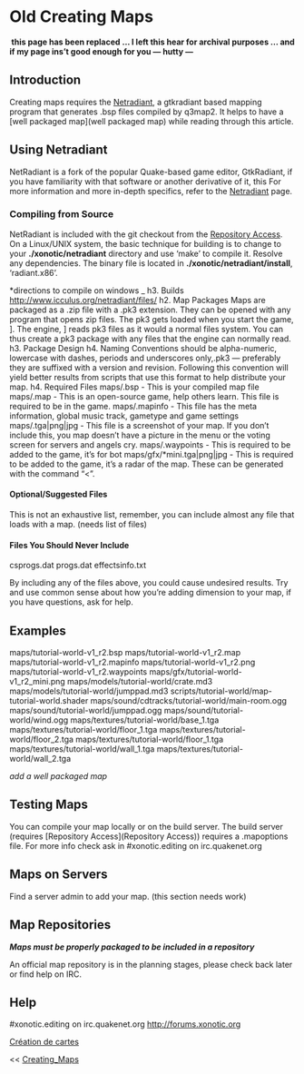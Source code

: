 Old Creating Maps
=================

**![]() this page has been replaced … I left this hear for archival purposes … and if my page ins’t good enough for you
— hutty —**

Introduction
------------

Creating maps requires the [Netradiant](Netradiant), a gtkradiant based mapping program that generates .bsp files compiled by q3map2. It helps to have a [well packaged map](well packaged map) while reading through this article.

Using Netradiant
----------------

NetRadiant is a fork of the popular Quake-based game editor, GtkRadiant, if you have familiarity with that software or another derivative of it, this For more information and more in-depth specifics, refer to the [Netradiant](Netradiant) page.

### Compiling from Source

NetRadiant is included with the git checkout from the [Repository Access](repository). On a Linux/UNIX system, the basic technique for building is to change to your **./xonotic/netradiant** directory and use ‘make’ to compile it. Resolve any dependencies. The binary file is located in **./xonotic/netradiant/install**, ‘radiant.x86’.

*directions to compile on windows \_
h3. Builds
http://www.icculus.org/netradiant/files/
h2. Map Packages
Maps are packaged as a .zip file with a .pk3 extension. They can be opened with any program that opens zip files. The pk3 gets loaded when you start the game, ]. The engine, ] reads pk3 files as it would a normal files system. You can thus create a pk3 package with any files that the engine can normally read.
h3. Package Design
h4. Naming Conventions
<mapname> should be alpha-numeric, lowercase with dashes, periods and underscores only,.pk3 — preferably they are suffixed with a version and revision. Following this convention will yield better results from scripts that use this format to help distribute your map.
h4. Required Files
maps/<mapname>.bsp - This is your compiled map file
maps/<mapname>.map - This is an open-source game, help others learn. This file is required to be in the game.
maps/<mapname>.mapinfo - This file has the meta information, global music track, gametype and game settings
maps/<mapname>.tga|png|jpg - This file is a screenshot of your map. If you don’t include this, you map doesn’t have a picture in the menu or the voting screen for servers and angels cry.
maps/<mapname>.waypoints - This is required to be added to the game, it’s for bot
maps/gfx/<mapname>*mini.tga|png|jpg - This is required to be added to the game, it’s a radar of the map. These can be generated with the command “\<”.

#### Optional/Suggested Files

This is not an exhaustive list, remember, you can include almost any file that loads with a map. (needs list of files)

#### Files You Should Never Include

csprogs.dat
progs.dat
effectsinfo.txt

By including any of the files above, you could cause undesired results. Try and use common sense about how you’re adding dimension to your map, if you have questions, ask for help.

Examples
--------

maps/tutorial-world-v1\_r2.bsp
maps/tutorial-world-v1\_r2.map
maps/tutorial-world-v1\_r2.mapinfo
maps/tutorial-world-v1\_r2.png
maps/tutorial-world-v1\_r2.waypoints
maps/gfx/tutorial-world-v1\_r2\_mini.png
maps/models/tutorial-world/crate.md3
maps/models/tutorial-world/jumppad.md3
scripts/tutorial-world/map-tutorial-world.shader
maps/sound/cdtracks/tutorial-world/main-room.ogg
maps/sound/tutorial-world/jumppad.ogg
maps/sound/tutorial-world/wind.ogg
maps/textures/tutorial-world/base\_1.tga
maps/textures/tutorial-world/floor\_1.tga
maps/textures/tutorial-world/floor\_2.tga
maps/textures/tutorial-world/floor\_1.tga
maps/textures/tutorial-world/wall\_1.tga
maps/textures/tutorial-world/wall\_2.tga

*add a well packaged map*

Testing Maps
------------

You can compile your map locally or on the build server. The build server (requires [Repository Access](Repository Access)) requires a <mapname>.mapoptions file. For more info check ask in \#xonotic.editing on irc.quakenet.org

Maps on Servers
---------------

Find a server admin to add your map. (this section needs work)

Map Repositories
----------------

***Maps must be properly packaged to be included in a repository***

An official map repository is in the planning stages, please check back later or find help on IRC.

Help
----

\#xonotic.editing on irc.quakenet.org
http://forums.xonotic.org

[Création de cartes](Français)

\<\< [Creating\_Maps](Creating\_Maps)
